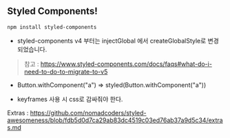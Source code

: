 ## Styled Components!

```
npm install styled-components
```

- styled-components v4 부터는 injectGlobal 에서 createGlobalStyle로 변경되었습니다.

> 참고 : https://www.styled-components.com/docs/faqs#what-do-i-need-to-do-to-migrate-to-v5

- Button.withComponent("a") => styled(Button.withComponent("a"))

- keyframes 사용 시 css로 감싸줘야 한다.

Extras : https://github.com/nomadcoders/styled-awesomeness/blob/fdb5d0d7ca29ab83dc4519c03ed76ab37a9d5c34/extras.md
